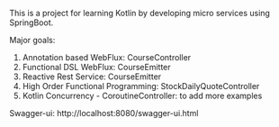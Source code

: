 This is a project for learning Kotlin by developing micro services using SpringBoot.

Major goals:
1. Annotation based WebFlux: CourseController
2. Functional DSL WebFlux: CourseEmitter
3. Reactive Rest Service: CourseEmitter
4. High Order Functional Programming: StockDailyQuoteController
5. Kotlin Concurrency - CoroutineController: to add more examples

Swagger-ui: http://localhost:8080/swagger-ui.html 
